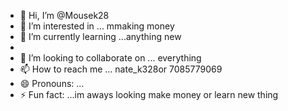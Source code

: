 - 👋 Hi, I’m @Mousek28
- 👀 I’m interested in ... mmaking money 
- 🌱 I’m currently learning ...anything new 
- 
- 💞️ I’m looking to collaborate on ... everything
- 📫 How to reach me ... nate_k328or 7085779069
- 😄 Pronouns: ...
- ⚡ Fun fact: ...im aways looking make money or learn new thing 

<!---
Mousek28/Mousek28 is a ✨ special ✨ repository because its `README.md` (this file) appears on your GitHub profile.
You can click the Preview link to take a look at your changes.
--->
